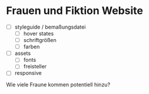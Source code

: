 # Frauen und Fiktion Website

- [ ] styleguide / bemaßungsdatei
  - [ ] hover states
  - [ ] schriftgrößen
  - [ ] farben
- [ ] assets
  - [ ] fonts
  - [ ] freisteller  
- [ ] responsive

Wie viele Fraune kommen potentiell hinzu?
